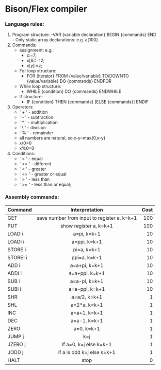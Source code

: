 # Bison/Flex compiler

### Language rules:
1. Program structure:
	-VAR {variable declaration} BEGIN {commands} END
		- Only static array declarations: e.g. a[100]
2. Commands:
	- assignment: e.g.: 
		- x:=7;
		- x[6]:=12;
		- x[y]:=z;
	- For loop structure:
		- FOR {iterator} FROM {value/variable} TO/DOWNTO {value/variable} DO {commands} ENDFOR
	- While loop structure: 
		- WHILE {condition} DO {commands} ENDWHILE
	- If structure: 
		- IF {condition} THEN {commands} [ELSE {commands}] ENDIF
3. Operators:
	- ' \+ ' - addition
	- ' \- ' - subtraction
	- ' * ' - multiplication
	- ' \\ ' - division
	- ' % ' - remainder
	- all numbers are natural, so x-y=max{0,x-y}
	- x\0=0
	- x%0=0
4. Conditions:
	- ' = ' - equal
	- ' <> ' - different
	- ' < ' - greater
	- ' <= ' - greater or equal
	- ' > ' - less than
	- ' >= ' - less than or equal;

### Assembly commands:

| Command        | Interpretation           | Cost  |
| ------------- |:-------------:| -----:|
| GET     |  save number from input to register a, k=k+1 |100 |
| PUT | show register a, k=k+1| 100 | 
| LOAD i | a=pi, k=k+1 | 10 | 
| LOADI i | a=ppi, k=k+1 | 10 | 
| STORE i| pi=a, k=k+1| 10 | 
| STOREI i|ppi=a, k=k+1| 10 | 
| ADD i| a=a+pi, k=k+1 | 10 | 
| ADDI i| a=a+ppi, k=k+1 | 10 | 
| SUB i| a=a-pi,  k=k+1 | 10 | 
| SUBI i| a=a-ppi, k=k+1|  10| 
| SHR | a=a/2, k=k+1 | 1 | 
| SHL | a=2*a, k=k+1 | 1 | 
| INC | a=a+1, k=k+1 | 1 | 
| DEC | a=a-1, k=k+1 | 1 | 
| ZERO | a=0, k=k+1 | 1 | 
| JUMP j| k=j | 1 | 
| JZERO j| if a=0, k=j else k=k+1 | 1 | 
| JODD j| if a is odd k=j else k=k+1 | 1 | 
| HALT | stop | 0 | 
